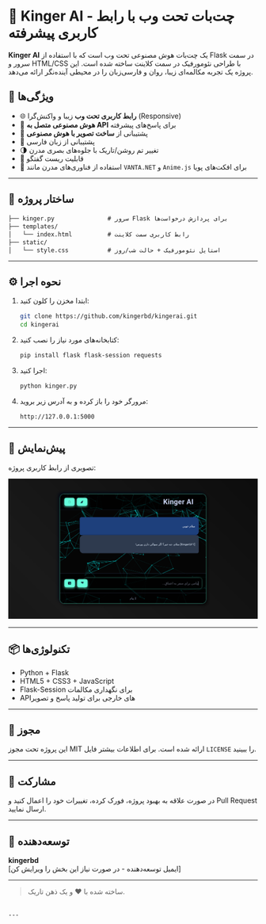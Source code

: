 
# 🤖 Kinger AI - چت‌بات تحت وب با رابط کاربری پیشرفته

**Kinger AI** یک چت‌بات هوش مصنوعی تحت وب است که با استفاده از Flask در سمت سرور و HTML/CSS با طراحی نئومورفیک در سمت کلاینت ساخته شده است. این پروژه یک تجربه مکالمه‌ای زیبا، روان و فارسی‌زبان را در محیطی آینده‌نگر ارائه می‌دهد.


## 🚀 ویژگی‌ها

- 🌐 **رابط کاربری تحت وب** زیبا و واکنش‌گرا (Responsive)
- 🧠 **هوش مصنوعی متصل به API** برای پاسخ‌های پیشرفته
- 🎨 پشتیبانی از **ساخت تصویر با هوش مصنوعی**
- 💬 پشتیبانی از زبان فارسی
- 🌗 تغییر تم روشن/تاریک با جلوه‌های بصری مدرن
- 🔄 قابلیت ریست گفتگو
- 🧩 استفاده از فناوری‌های مدرن مانند `VANTA.NET` و `Anime.js` برای افکت‌های پویا

---

## 📁 ساختار پروژه

```
├── kinger.py               # سرور Flask برای پردازش درخواست‌ها
├── templates/
│   └── index.html          # رابط کاربری سمت کلاینت
├── static/
│   └── style.css           # استایل نئومورفیک + حالت شب/روز
```

---

## ⚙️ نحوه اجرا

1. ابتدا مخزن را کلون کنید:
   ```bash
   git clone https://github.com/kingerbd/kingerai.git
   cd kingerai
   ```

2. کتابخانه‌های مورد نیاز را نصب کنید:
   ```bash
   pip install flask flask-session requests
   ```

3. اجرا کنید:
   ```bash
   python kinger.py
   ```

4. مرورگر خود را باز کرده و به آدرس زیر بروید:
   ```
   http://127.0.0.1:5000
   ```

---

## 🧪 پیش‌نمایش

تصویری از رابط کاربری پروژه:

![Kinger AI UI](demo.png)

---

## 📦 تکنولوژی‌ها

- Python + Flask
- HTML5 + CSS3 + JavaScript
- Flask-Session برای نگهداری مکالمات
- API‌های خارجی برای تولید پاسخ و تصویر

---

## 📄 مجوز

این پروژه تحت مجوز MIT ارائه شده است. برای اطلاعات بیشتر فایل `LICENSE` را ببینید.

---

## 🙌 مشارکت

در صورت علاقه به بهبود پروژه، فورک کرده، تغییرات خود را اعمال کنید و Pull Request ارسال نمایید.

---

## 👤 توسعه‌دهنده

**kingerbd**  
[ایمیل توسعه‌دهنده - در صورت نیاز این بخش را ویرایش کن]

---

> ساخته شده با ❤️ و یک ذهن تاریک.
```

---
